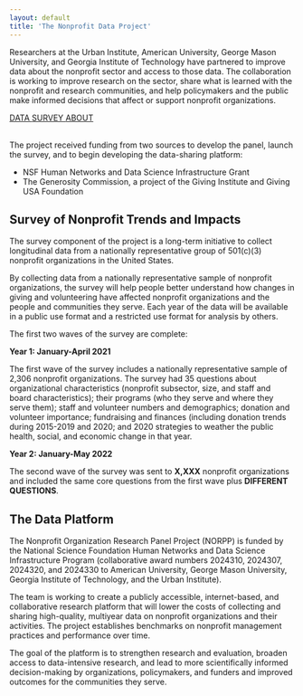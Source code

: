```yaml
---
layout: default
title: 'The Nonprofit Data Project'
---
```






Researchers at the Urban Institute, American University, George Mason University, and Georgia Institute of Technology have partnered to improve data about the nonprofit sector and access to those data. The collaboration is working to improve research on the sector, share what is learned with the nonprofit and research communities, and help policymakers and the public make informed decisions that affect or support nonprofit organizations.

<div class="center">
<a href="http://nonprofitdataproject.org/data" class="button"> DATA </a> <a href="http://nonprofitdataproject.org/survey" class="button"> SURVEY </a> <a href="http://nonprofitdataproject.org/about" class="button"> ABOUT </a>
</div>

<br>

The project received funding from two sources to develop the panel, launch the survey, and to begin developing the data-sharing platform: 

* NSF Human Networks and Data Science Infrastructure Grant
* The Generosity Commission, a project of the Giving Institute and Giving USA Foundation


## Survey of Nonprofit Trends and Impacts

The survey component of the project is a long-term initiative to collect longitudinal data from a nationally representative group of 501(c)(3) nonprofit organizations in the United States.  

By collecting data from a nationally representative sample of nonprofit organizations, the survey will help people better understand how changes in giving and volunteering have affected nonprofit organizations and the people and communities they serve. Each year of the data will be available in a public use format and a restricted use format for analysis by others.

The first two waves of the survey are complete:  

**Year 1: January-April 2021**

The first wave of the survey includes a nationally representative sample of 2,306 nonprofit organizations. The survey had 35 questions about organizational characteristics (nonprofit subsector, size, and staff and board characteristics); their programs (who they serve and where they serve them); staff and volunteer numbers and demographics; donation and volunteer importance; fundraising and finances (including donation trends during 2015-2019 and 2020; and 2020 strategies to weather the public health, social, and economic change in that year.

**Year 2: January-May 2022**

The second wave of the survey was sent to **X,XXX** nonprofit organizations and included the same core questions from the first wave plus **DIFFERENT QUESTIONS**. 



## The Data Platform

The Nonprofit Organization Research Panel Project (NORPP) is funded by the National Science Foundation Human Networks and Data Science Infrastructure Program (collaborative award numbers 2024310, 2024307, 2024320, and 2024330 to American University, George Mason University, Georgia Institute of Technology, and the Urban Institute). 

The team is working to create a publicly accessible, internet-based, and collaborative research platform that will lower the costs of collecting and sharing high-quality, multiyear data on nonprofit organizations and their activities. The project establishes benchmarks on nonprofit management practices and performance over time.

The goal of the platform is to strengthen research and evaluation, broaden access to data-intensive research, and lead to more scientifically informed decision-making by organizations, policymakers, and funders and improved outcomes for the communities they serve. 

